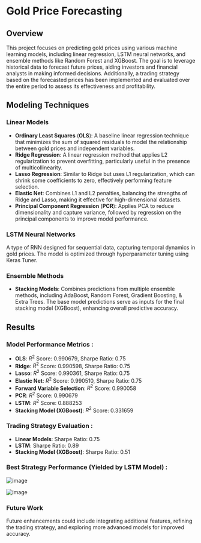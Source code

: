 # Gold Price Forecasting

## Overview

This project focuses on predicting gold prices using various machine learning models, including linear regression, LSTM neural networks, and ensemble methods like Random Forest and XGBoost. The goal is to leverage historical data to forecast future prices, aiding investors and financial analysts in making informed decisions. Additionally, a trading strategy based on the forecasted prices has been implemented and evaluated over the entire period to assess its effectiveness and profitability.


## Modeling Techniques


### Linear Models

+ **Ordinary Least Squares** (**OLS**): A baseline linear regression technique that minimizes the sum of squared residuals to model the relationship between gold prices and independent variables.
+ **Ridge Regression**: A linear regression method that applies L2 regularization to prevent overfitting, particularly useful in the presence of multicollinearity.
+ **Lasso Regression**: Similar to Ridge but uses L1 regularization, which can shrink some coefficients to zero, effectively performing feature selection.
+ **Elastic Net**: Combines L1 and L2 penalties, balancing the strengths of Ridge and Lasso, making it effective for high-dimensional datasets.
+ **Principal Component Regression** (**PCR**): Applies PCA to reduce dimensionality and capture variance, followed by regression on the principal components to improve model performance.

### LSTM Neural Networks

A type of RNN designed for sequential data, capturing temporal dynamics in gold prices. The model is optimized through hyperparameter tuning using Keras Tuner.

### Ensemble Methods

+ **Stacking Models**: Combines predictions from multiple ensemble methods, including AdaBoost, Random Forest, Gradient Boosting, & Extra Trees. The base model predictions serve as inputs for the final stacking model (XGBoost), enhancing overall predictive accuracy.


## Results

### Model Performance Metrics :

- **OLS**: $R^2$ Score: 0.990679, Sharpe Ratio: 0.75
- **Ridge**: $R^2$ Score: 0.990598, Sharpe Ratio: 0.75
- **Lasso**: $R^2$ Score: 0.990361, Sharpe Ratio: 0.75
- **Elastic Net**: $R^2$ Score: 0.990510, Sharpe Ratio: 0.75
- **Forward Variable Selection**: $R^2$ Score: 0.990058
- **PCR**: $R^2$ Score: 0.990679
- **LSTM**: $R^2$ Score: 0.888253
- **Stacking Model (XGBoost)**: $R^2$ Score: 0.331659

### Trading Strategy Evaluation :

- **Linear Models**: Sharpe Ratio: 0.75
- **LSTM**: Sharpe Ratio: 0.89
- **Stacking Model (XGBoost)**: Sharpe Ratio: 0.51

  
### Best Strategy Performance (Yielded by LSTM Model) :

![image](https://github.com/user-attachments/assets/35b0802e-d0ce-40d8-aedd-88c1ab628bbb)

![image](https://github.com/user-attachments/assets/e8185169-d611-419f-93b6-7d0dfb1824b4)

### Future Work
Future enhancements could include integrating additional features, refining the trading strategy, and exploring more advanced models for improved accuracy.



